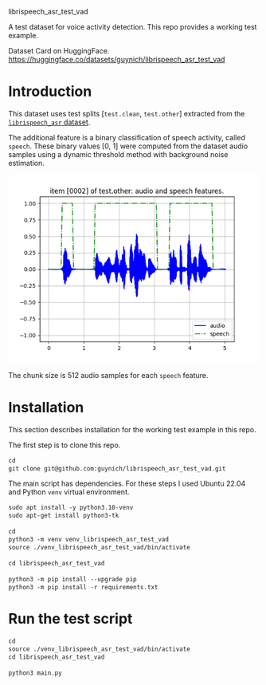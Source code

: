 librispeech_asr_test_vad

A test dataset for voice activity detection.  This repo provides a working
test example.

Dataset Card on HuggingFace.
https://huggingface.co/datasets/guynich/librispeech_asr_test_vad

# Introduction

This dataset uses test splits [`test.clean`, `test.other`] extracted
from the
[`librispeech_asr` dataset](https://huggingface.co/datasets/openslr/librispeech_asr).

The additional feature is a binary classification of speech activity, called
`speech`.  These binary values [0, 1] were computed from the dataset audio
samples using a dynamic threshold method with background noise estimation.

<img src="images/test_other_item_02.png" alt="Example from test.other"/>

The chunk size is 512 audio samples for each `speech` feature.

# Installation

This section describes installation for the working test example in this repo.

The first step is to clone this repo.
```console
cd
git clone git@github.com:guynich/librispeech_asr_test_vad.git
```

The main script has dependencies.  For these steps I used Ubuntu 22.04 and
Python `venv` virtual environment.
```console
sudo apt install -y python3.10-venv
sudo apt-get install python3-tk

cd
python3 -m venv venv_librispeech_asr_test_vad
source ./venv_librispeech_asr_test_vad/bin/activate

cd librispeech_asr_test_vad

python3 -m pip install --upgrade pip
python3 -m pip install -r requirements.txt
```

# Run the test script

```console
cd
source ./venv_librispeech_asr_test_vad/bin/activate
cd librispeech_asr_test_vad

python3 main.py
```

